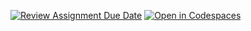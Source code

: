 [![Review Assignment Due Date](https://classroom.github.com/assets/deadline-readme-button-22041afd0340ce965d47ae6ef1cefeee28c7c493a6346c4f15d667ab976d596c.svg)](https://classroom.github.com/a/U2iXA-EO)
[![Open in Codespaces](https://classroom.github.com/assets/launch-codespace-2972f46106e565e64193e422d61a12cf1da4916b45550586e14ef0a7c637dd04.svg)](https://classroom.github.com/open-in-codespaces?assignment_repo_id=16811675)

 <!-- 
 Documentación para instalar y configurar el proyecto de: Javier, Alberto y Benjamín

Primer paso:
Clonar el repositorio con el comando git clone y la dirección del enlace a clonar.

Segundo paso:
Agregar un archivo .gitignore para indicarle a Git qué archivos no debe rastrear ni subir al repositorio, y un archivo .env para dejar los datos de la base de datos que se utilizarán.

Tercer paso:
Instalar Python en Visual Studio Code.

Cuarto paso:
Agregar un archivo requirements.txt para listar todas las dependencias o bibliotecas necesarias para ejecutar el proyecto.

Quinto paso:
Instalar las dependencias del archivo requirements.txt. Para hacerlo, abre requirements.txt, presiona CTRL+SHIFT+P en la barra superior y selecciona la opción “Python: Create Environment”. Después, elige la opción “venv” para crear el entorno virtual .venv. Luego, selecciona la versión de Python que tengas instalada y selecciona el archivo requirements.txt, luego da clic en "Aceptar". Esto creará el entorno virtual. Una vez instalado, verifica en el terminal (usando "Command Prompt") que aparezca (.venv).

Sexto paso:
Instalar AppServer y configurarlo con el usuario “root” y la contraseña “12345678”. Los datos de usuario y contraseña pueden ser diferentes, pero se recomienda usar estos para un entorno local de trabajo.

Séptimo paso:
Acceder a phpMyAdmin con los datos de usuario utilizados al instalar AppServer. Escribe 127.0.0.1 en la barra de búsqueda del navegador.

Octavo paso:
Crear la base de datos con el nombre que está en el archivo .env.

Noveno paso:
Crear una cuenta de usuario con el nombre y contraseña que están en el archivo .env.

Décimo paso:
Editar los privilegios del usuario creado. En la sección de bases de datos, selecciona la base creada para el proyecto, da clic en "Continuar" y luego selecciona "Todo" en los privilegios globales. Finalmente, haz clic en "Continuar". Con esto, las configuraciones de la base de datos estarán listas.

Undécimo paso:
Abrir el terminal en el proyecto y ejecutar los comandos python manage.py makemigrations y python manage.py migrate para tener los datos del proyecto en la base de datos.

Duodécimo paso:
En el terminal, abrir el proyecto con el comando python manage.py runserver. Con esto, podrás comenzar a utilizar el proyecto.
 -->